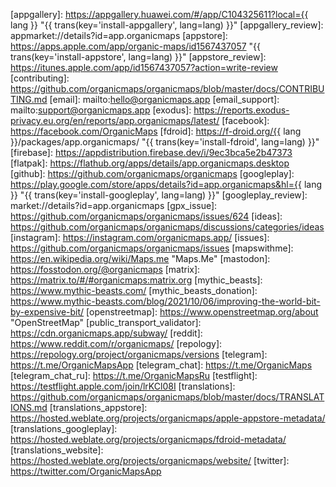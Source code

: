 [appgallery]: https://appgallery.huawei.com/#/app/C104325611?local={{ lang }} "{{ trans(key='install-appgallery', lang=lang) }}"
[appgallery_review]: appmarket://details?id=app.organicmaps
[appstore]: https://apps.apple.com/app/organic-maps/id1567437057 "{{ trans(key='install-appstore', lang=lang) }}"
[appstore_review]: https://itunes.apple.com/app/id1567437057?action=write-review
[contributing]: https://github.com/organicmaps/organicmaps/blob/master/docs/CONTRIBUTING.md
[email]: mailto:hello@organicmaps.app
[email_support]: mailto:support@organicmaps.app
[exodus]: https://reports.exodus-privacy.eu.org/en/reports/app.organicmaps/latest/
[facebook]: https://facebook.com/OrganicMaps
[fdroid]: https://f-droid.org/{{ lang }}/packages/app.organicmaps/ "{{ trans(key='install-fdroid', lang=lang) }}"
[firebase]: https://appdistribution.firebase.dev/i/9ec3bca5e2b47373
[flatpak]: https://flathub.org/apps/details/app.organicmaps.desktop
[github]: https://github.com/organicmaps/organicmaps
[googleplay]: https://play.google.com/store/apps/details?id=app.organicmaps&hl={{ lang }} "{{ trans(key='install-googleplay', lang=lang) }}"
[googleplay_review]: market://details?id=app.organicmaps
[gpx_issue]: https://github.com/organicmaps/organicmaps/issues/624
[ideas]: https://github.com/organicmaps/organicmaps/discussions/categories/ideas
[instagram]: https://instagram.com/organicmaps.app/
[issues]: https://github.com/organicmaps/organicmaps/issues
[mapswithme]: https://en.wikipedia.org/wiki/Maps.me "Maps.Me"
[mastodon]: https://fosstodon.org/@organicmaps
[matrix]: https://matrix.to/#/#organicmaps:matrix.org
[mythic_beasts]: https://www.mythic-beasts.com/
[mythic_beasts_donation]: https://www.mythic-beasts.com/blog/2021/10/06/improving-the-world-bit-by-expensive-bit/
[openstreetmap]: https://www.openstreetmap.org/about "OpenStreetMap"
[public_transport_validator]: https://cdn.organicmaps.app/subway/
[reddit]: https://www.reddit.com/r/organicmaps/
[repology]: https://repology.org/project/organicmaps/versions
[telegram]: https://t.me/OrganicMapsApp
[telegram_chat]: https://t.me/OrganicMaps
[telegram_chat_ru]: https://t.me/OrganicMapsRu
[testflight]: https://testflight.apple.com/join/lrKCl08I
[translations]: https://github.com/organicmaps/organicmaps/blob/master/docs/TRANSLATIONS.md
[translations_appstore]: https://hosted.weblate.org/projects/organicmaps/apple-appstore-metadata/
[translations_googleplay]: https://hosted.weblate.org/projects/organicmaps/fdroid-metadata/
[translations_website]: https://hosted.weblate.org/projects/organicmaps/website/
[twitter]: https://twitter.com/OrganicMapsApp
